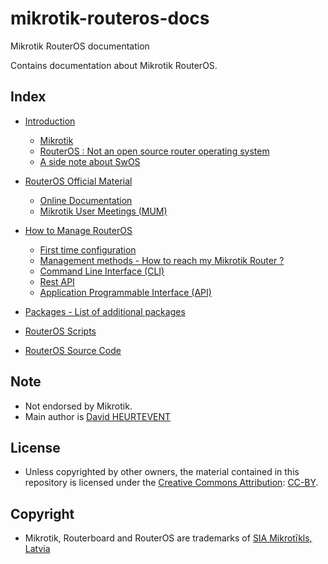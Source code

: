 # mikrotik-routeros-docs
Mikrotik RouterOS documentation

Contains documentation about Mikrotik RouterOS.

## Index
- [Introduction](introduction-to-mikrotik-routeros.md) 
  - [Mikrotik](introduction-to-mikrotik-routeros.md#mikrotik)
  - [RouterOS : Not an open source router operating system](introduction-to-mikrotik-routeros.md#routeros--not-an-open-source-router-operating-system)
  - [A side note about SwOS](introduction-to-mikrotik-routeros.md#a-side-note-about-swos)

- [RouterOS Official Material](routeros-official-material.md)
  - [Online Documentation](routeros-official-material.md#online-documentation)
  - [Mikrotik User Meetings (MUM)](routeros-official-material.md#mikrotik-user-meetings-mum)

- [How to Manage RouterOS](how-to-manage-routeros.md)
  - [First time configuration](how-to-manage-routeros.md#first-time-configuration)
  - [Management methods - How to reach my Mikrotik Router ?](how-to-manage-routeros.md#management-methods---how-to-reach-my-mikrotik-router-)
  - [Command Line Interface (CLI)](cli.md)
  - [Rest API](rest-api.md)
  - [Application Programmable Interface (API)](api.md)

- [Packages - List of additional packages](packages.md)

- [RouterOS Scripts](scripts.md)

- [RouterOS Source Code](routeros-source-code.md)

## Note
- Not endorsed by Mikrotik.
- Main author is [David HEURTEVENT](https://www.github.com/dheurtev)

## License
- Unless copyrighted by other owners, the material contained in this repository is licensed under the [Creative Commons Attribution](https://fr.wikipedia.org/wiki/Creative_Commons_Attribution): [CC-BY](license.md).

## Copyright
- Mikrotik, Routerboard and RouterOS are trademarks of [SIA Mikrotīkls, Latvia](https://www.mikrotik.com)

